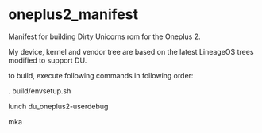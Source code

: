 # oneplus2_manifest
Manifest for building Dirty Unicorns rom for the Oneplus 2.

My device, kernel and vendor tree are based on the latest LineageOS trees modified to support DU.

to build, execute following commands in following order:

. build/envsetup.sh

lunch du_oneplus2-userdebug

mka
